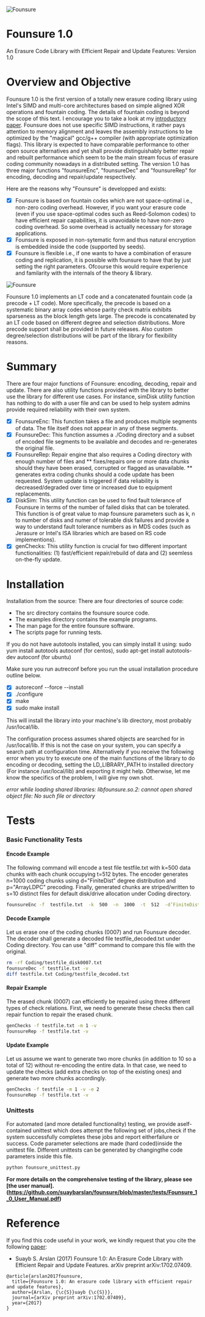 ![Founsure](https://github.com/suaybarslan/founsure/blob/master/Images/Founsure10.png)
# Founsure 1.0
An Erasure Code Library with Efficient Repair and Update Features: Version 1.0

# Overview and Objective
Founsure 1.0 is the first version of a totally new erasure coding library using Intel's SIMD and multi-core architectures based on simple aligned XOR operations and fountain coding. The details of fountain coding is beyond the scope of this text. I encourage you to take a look at my [introductory paper](https://arxiv.org/pdf/1402.6016.pdf). Founsure does not use specific SIMD instructions, it rather pays attention to memory alignment and leaves the assembly instructions to be optimized by the "magical" gcc/g++ compiler (with appropriate optimization flags). This library is expected to have comparable performance to other open source alternatives and yet shall provide distinguishably better repair and rebuilt performance which seem to be the main stream focus of erasure coding community nowadays in a distributed setting. The version 1.0 has three major functions "founsureEnc", "founsureDec" and "founsureRep" for encoding, decoding and repair/update respectively. 

Here are the reasons why "Founsure" is developped and exists:
- [x] Founsure is based on fountain codes which are not space-optimal i.e., non-zero coding overhead. However, if you want your erasure code (even if you use space-optimal codes such as Reed-Solomon codes) to have efficient repair capabilities, it is unavoidable to have non-zero coding overhead. So some overhead is actually necessary for storage applications.
- [x] Founsure is exposed in non-sytematic form and thus natural encryption is embedded inside the code (supported by seeds).
- [x] Founsure is flexible i.e., if one wants to have a combination of erasure coding and replication, it is possible with founsure to have that by just setting the right parameters. Ofcourse this would require experience and familarity with the internals of the theory & library.

![Founsure](https://github.com/suaybarslan/founsure/blob/master/Images/founsure_3d.png)

Founsure 1.0 implements an LT code and a concatenated fountain code (a precode + LT code). More specifically, the precode is based on a systematic binary array codes whose parity check matrix exhibits sparseness as the block length gets large. The precode is concatenated by an LT code based on different degree and selection distributions. More precode support shall be provided in future releases. Also custom degree/selection distributions will be part of the library for flexibility reasons.

# Summary
There are four major functions of Founsure: encoding, decoding, repair and update.
There are also utility functions provided with the library to better use the library for different use cases. For instance, simDisk utility function has nothing to do with a user file and can be used to help system admins provide required reliability with their own system.

- [x] FounsureEnc: This function takes a file and produces multiple segments of data. The file itself does not appear in any of these segments.
- [x] FounsureDec: This function assumes  a ./Coding directory and a subset of encoded file segments to be available and decodes and re-generates the original file.
- [x] FounsureRep: Repair engine that also requires a Coding directory with enough number of files and
** fixes/repairs one or more data chunks should they have been erased, corrupted or flagged as unavailable.
** generates extra coding chunks should a code update has been requested. System update is triggered if data reliability is decreased/degraded over time or increased due to equipment replacements.
- [x] DiskSim: This utility function can be used to find fault tolerance of Founsure in terms of the number of failed disks that can be tolerated. This function is of great value to map founsure parameters such as k, n to number of disks and numer of tolerable disk failures and provide a way to understand fault tolerance numbers as in MDS codes (such as Jerasure or Intel's ISA libraries which are based on RS code implementions).
- [x] genChecks: This utility function is crucial for two different important functionalities: (1) fast/efficient repair/rebuild of data and (2) seemless on-the-fly update. 

# Installation
Installation from the source: There are four directories of source code:

* The src directory contains the founsure source code.
* The examples directory contains the example programs.
* The man page for the entire founsure software.
* The scripts page for running tests.

If you do not have autotools installed, you can simply install it using:
sudo yum install autotools autoconf (for centos), sudo apt-get install autotools-dev autoconf (for ubuntu)

Make sure you run autreconf before you run the usual installation procedure outline below.
- [x] autoreconf --force --install
- [x] ./configure
- [x] make
- [x] sudo make install

This will install the library into your machine's lib directory, most probably /usr/local/lib.

The configuration process assumes shared objects are searched for in /usr/local/lib. If this is not the case on your system, you can specify a search path at configuration time. Alternatively if you receive the following error when you try to execute one of the main functions of the library to do encoding or decoding, setting the LD_LIBRARY_PATH to installed directory (For instance /usr/local/lib) and exporting it might help. Otherwise, let me know the specifics of the problem, I will give my own shot.

*error while loading shared libraries: libfounsure.so.2: cannot open shared object file: No such file or directory*

# Tests
### Basic Functionality Tests
#### Encode Example
The following command will encode a test file testfile.txt with k=500 data chunks with each chunk occupying t=512 bytes. The encoder generates n=1000 coding chunks using d="FiniteDist" degree distribution and p="ArrayLDPC" precoding. Finally, generated chunks are striped/written to s=10 distinct files for default disk/drive allocation under Coding directory.
```bash
founsureEnc -f  testfile.txt  -k  500  -n  1000  -t  512  -d’FiniteDist’ -p ’ArrayLDPC’ -s 10 -v
```
#### Decode Example
Let us erase one of the coding chunks (0007) and run Founsure decoder. The decoder shall generate a decoded file testfile_decoded.txt under Coding directory. You can use "diff" command to compare this file with the original.
```bash
rm -rf Coding/testfile_disk0007.txt
founsureDec -f testfile.txt -v
diff testfile.txt Coding/testfile_decoded.txt
```
#### Repair Example
The erased chunk (0007) can efficiently be repaired using three different types of check relations. First, we need to generate these checks then call repair function to repair the erased chunk.
```bash
genChecks -f testfile.txt -m 1 -v
founsureRep -f testfile.txt -v
```
#### Update Example
Let us assume we want to generate two more chunks (in addition to 10 so a total of 12) without re-encoding the entire data. In that case, we need to update the checks (add extra checks on top of the existing ones) and generate two more chunks accordingly. 
```bash
genChecks -f testfile -m 1 -v -e 2
founsureRep -f testfile.txt -v
```
### Unittests
For automated (and more detailed functionality) testing, we provide aself-contained unittest which does attempt the following set of jobs,check if the system successfully completes these jobs and report eitherfailure or success. Code parameter selections are made (hard coded)inside the unittest file. Different unittests can be generated by changingthe code parameters inside this file.
```python
python founsure_unittest.py
```

**For more details on the comprehensive testing of the library, please see [the user manual].(https://github.com/suaybarslan/founsure/blob/master/tests/Founsure_1_0_User_Manual.pdf)**


# Reference

If you find this code useful in your work, we kindly request that you cite the following [paper](https://arxiv.org/abs/1702.07409):
* Suayb S. Arslan (2017) Founsure 1.0: An Erasure Code Library with Efficient Repair and Update Features. arXiv preprint arXiv:1702.07409.
```
@article{arslan2017founsure,
  title={Founsure 1.0: An erasure code library with efficient repair and update features},
  author={Arslan, {\c{S}}uayb {\c{S}}},
  journal={arXiv preprint arXiv:1702.07409},
  year={2017}
}
```
